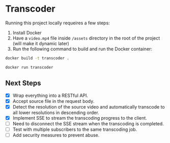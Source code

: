 # Transcoder

Running this project locally requeires a few steps:

1. Install Docker
2. Have a `video.mp4` file inside `/assets` directory in the root of the project (will make it dynamic later)
3. Run the following command to build and run the Docker container:

```bash
docker build -t transcoder .
```

```bash
docker run transcoder
```

## Next Steps

- [x] Wrap everything into a RESTful API.
- [x] Accept source file in the request body.
- [x] Detect the resolution of the source video and automatically transcode to all lower resolutions in descending order.
- [x] Implement SSE to stream the transcoding progress to the client.
- [ ] Need to disconnect the SSE stream when the transcoding is completed.
- [ ] Test with multiple subscribers to the same transcoding job.
- [ ] Add security measures to prevent abuse.
